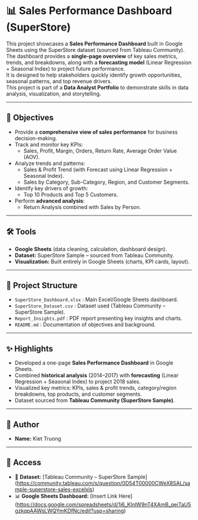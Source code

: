 # 📊 Sales Performance Dashboard (SuperStore)

This project showcases a **Sales Performance Dashboard** built in Google Sheets using the SuperStore dataset (sourced from Tableau Community).  
The dashboard provides a **single-page overview** of key sales metrics, trends, and breakdowns, along with a **forecasting model** (Linear Regression + Seasonal Index) to project future performance.  
It is designed to help stakeholders quickly identify growth opportunities, seasonal patterns, and top revenue drivers.  
This project is part of a **Data Analyst Portfolio** to demonstrate skills in data analysis, visualization, and storytelling.  

---

## 🎯 Objectives
- Provide a **comprehensive view of sales performance** for business decision-making.  
- Track and monitor key KPIs:
  - Sales, Profit, Margin, Orders, Return Rate, Average Order Value (AOV).  
- Analyze trends and patterns:
  - Sales & Profit Trend (with Forecast using Linear Regression + Seasonal Index).  
  - Sales by Category, Sub-Category, Region, and Customer Segments.  
- Identify key drivers of growth:
  - Top 10 Products and Top 5 Customers.  
- Perform **advanced analysis**:
  - Return Analysis combined with Sales by Person.  

---

## 🛠️ Tools
- **Google Sheets** (data cleaning, calculation, dashboard design).  
- **Dataset:** SuperStore Sample – sourced from Tableau Community.  
- **Visualization:** Built entirely in Google Sheets (charts, KPI cards, layout).  

---

## 📂 Project Structure
- `SuperStore_Dashboard.xlsx` : Main Excel/Google Sheets dashboard.  
- `SuperStore_Dataset.csv` : Dataset used (Tableau Community – SuperStore Sample).  
- `Report_Insights.pdf` : PDF report presenting key insights and charts.  
- `README.md` : Documentation of objectives and background.  

---

## ✨ Highlights
- Developed a one-page **Sales Performance Dashboard** in Google Sheets.  
- Combined **historical analysis** (2014–2017) with **forecasting** (Linear Regression + Seasonal Index) to project 2018 sales.  
- Visualized key metrics: KPIs, sales & profit trends, category/region breakdowns, top products, and customer segments.  
- Dataset sourced from **Tableau Community (SuperStore Sample)**.  

---

## 👤 Author
- **Name:** Kiet Truong  

---

## 🔗 Access
- 📂 **Dataset:** [Tableau Community – SuperStore Sample] (https://community.tableau.com/s/question/0D54T00000CWeX8SAL/sample-superstore-sales-excelxls)
- 📊 **Google Sheets Dashboard:** [Insert Link Here] (https://docs.google.com/spreadsheets/d/1i6_KInlW9nT4XAmB_qeiTaU5gzkqpAAWsLWQYmKDfNc/edit?usp=sharing)
